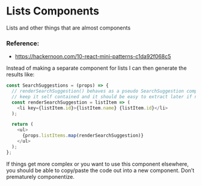 # Lists Components
Lists and other things that are almost components

### Reference:
- https://hackernoon.com/10-react-mini-patterns-c1da92f068c5


Instead of making a separate component for lists I can then generate the results like:
```javascript
const SearchSuggestions = (props) => {
  // renderSearchSuggestion() behaves as a pseudo SearchSuggestion component
  // keep it self contained and it should be easy to extract later if needed
  const renderSearchSuggestion = listItem => (
    <li key={listItem.id}>{listItem.name} {listItem.id}</li>
  );

  return (
    <ul>
      {props.listItems.map(renderSearchSuggestion)}
    </ul>
  );
};
```
If things get more complex or you want to use this component elsewhere,
you should be able to copy/paste the code out into a new component.
Don’t prematurely componentize.

